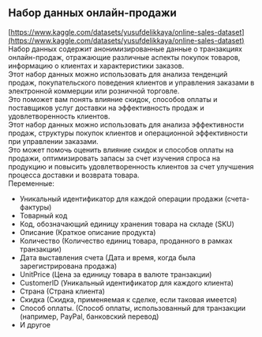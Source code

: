 ## Набор данных онлайн-продажи
[https://www.kaggle.com/datasets/yusufdelikkaya/online-sales-dataset](https://www.kaggle.com/datasets/yusufdelikkaya/online-sales-dataset)  
Набор данных содержит анонимизированные данные о транзакциях онлайн-продаж, отражающие различные аспекты покупок товаров, информацию о клиентах и характеристики заказов.  
Этот набор данных можно использовать для анализа тенденций продаж, покупательского поведения клиентов и управления заказами в электронной коммерции или розничной торговле.  
Это поможет вам понять влияние скидок, способов оплаты и поставщиков услуг доставки на эффективность продаж и удовлетворенность клиентов.  
Этот набор данных можно использовать для анализа эффективности продаж, структуры покупок клиентов и операционной эффективности при управлении заказами.  
Это может помочь оценить влияние скидок и способов оплаты на продажи, оптимизировать запасы за счет изучения спроса на продукцию и повысить удовлетворенность клиентов за счет улучшения процесса доставки и возврата товара.  
Переменные:
- Уникальный идентификатор для каждой операции продажи (счета-фактуры)
- Товарный код
- Код, обозначающий единицу хранения товара на складе (SKU)
- Описание (Краткое описание продукта)
- Количество (Количество единиц товара, проданного в рамках транзакции)
- Дата выставления счета (Дата и время, когда была зарегистрирована продажа)
- UnitPrice (Цена за единицу товара в валюте транзакции)
- CustomerID (Уникальный идентификатор для каждого клиента)
- Страна (Страна клиента)
- Скидка (Скидка, применяемая к сделке, если таковая имеется)
- Способ оплаты. (Способ оплаты, использованный для транзакции (например, PayPal, банковский перевод)
- И другое